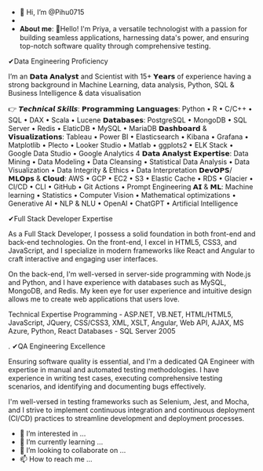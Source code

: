 - 👋 Hi, I’m @Pihu0715
-
- 𝐀𝐛𝐨𝐮𝐭 𝐦𝐞:
📍Hello! I'm Priya, a versatile technologist with a passion for building seamless applications, harnessing data's power, and ensuring top-notch software quality through comprehensive testing.

✔Data Engineering Proficiency

I’m an 𝗗𝗮𝘁𝗮 𝗔𝗻𝗮𝗹𝘆𝘀𝘁 and Scientist with 15+ 𝗬𝗲𝗮𝗿𝘀 of experience having a strong background in Machine Learning, data analysis, Python, SQL & Business Intelligence & data visualisation

👉 𝙏𝙚𝙘𝙝𝙣𝙞𝙘𝙖𝙡 𝙎𝙠𝙞𝙡𝙡𝙨:
𝗣𝗿𝗼𝗴𝗿𝗮𝗺𝗺𝗶𝗻𝗴 𝗟𝗮𝗻𝗴𝘂𝗮𝗴𝗲𝘀: Python • R • C/C++ • SQL • DAX • Scala • Lucene
𝗗𝗮𝘁𝗮𝗯𝗮𝘀𝗲𝘀: PostgreSQL • MongoDB • SQL Server • Redis • ElaticDB • MySQL • MariaDB
𝗗𝗮𝘀𝗵𝗯𝗼𝗮𝗿𝗱 & 𝗩𝗶𝘀𝘂𝗮𝗹𝗶𝘇𝗮𝘁𝗶𝗼𝗻𝘀: Tableau • Power BI • Elasticsearch • Kibana • Grafana • Matplotlib • Plecto • Looker Studio • Matlab • ggplots2 • ELK Stack • Google Data Studio • Google Analytics 4
𝗗𝗮𝘁𝗮 𝗔𝗻𝗮𝗹𝘆𝘀𝘁 𝗘𝘅𝗽𝗲𝗿𝘁𝗶𝘀𝗲: Data Mining • Data Modeling • Data Cleansing • Statistical Data Analysis • Data Visualization • Data Integrity & Ethics • Data Interpretation
𝗗𝗲𝘃𝗢𝗣𝗦/ 𝗠𝗟𝗢𝗽𝘀 & 𝗖𝗹𝗼𝘂𝗱: AWS • GCP • EC2 • S3 • Elastic Cache • RDS • Glacier • CI/CD • CLI • GitHub • Git Actions • Prompt Engineering
𝗔𝗜 & 𝗠𝗟: Machine learning • Statistics • Computer Vision • Mathematical optimizations • Generative AI • NLP & NLU • OpenAI • ChatGPT • Artificial Intelligence

✔Full Stack Developer Expertise

As a Full Stack Developer, I possess a solid foundation in both front-end and back-end technologies. On the front-end, I excel in HTML5, CSS3, and JavaScript, and I specialize in modern frameworks like React and Angular to craft interactive and engaging user interfaces.

On the back-end, I'm well-versed in server-side programming with Node.js and Python, and I have experience with databases such as MySQL, MongoDB, and Redis. My keen eye for user experience and intuitive design allows me to create web applications that users love.

Technical Expertise
Programming - ASP.NET, VB.NET, HTML/HTML5, JavaScript, JQuery, CSS/CSS3, XML, XSLT, Angular, Web API, AJAX, MS Azure, Python, React
Databases - SQL Server 2005

. ✔QA Engineering Excellence

Ensuring software quality is essential, and I'm a dedicated QA Engineer with expertise in manual and automated testing methodologies. I have experience in writing test cases, executing comprehensive testing scenarios, and identifying and documenting bugs effectively.

I'm well-versed in testing frameworks such as Selenium, Jest, and Mocha, and I strive to implement continuous integration and continuous deployment (CI/CD) practices to streamline development and deployment processes.

- 👀 I’m interested in ...
- 🌱 I’m currently learning ...
- 💞️ I’m looking to collaborate on ...
- 📫 How to reach me ...

<!---
Pihu0715/Pihu0715 is a ✨ special ✨ repository because its `README.md` (this file) appears on your GitHub profile.
You can click the Preview link to take a look at your changes.
--->
